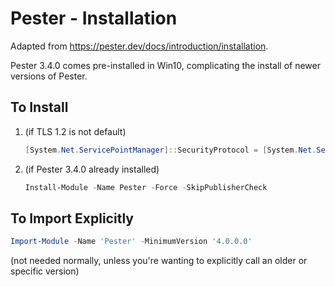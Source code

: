 # Pester - Installation

Adapted from https://pester.dev/docs/introduction/installation.

Pester 3.4.0 comes pre-installed in Win10, complicating the install of newer versions of Pester.

## To Install
1. (if TLS 1.2 is not default)
    ``` PowerShell
    [System.Net.ServicePointManager]::SecurityProtocol = [System.Net.ServicePointManager]::SecurityProtocol -bor [System.Net.SecurityProtocolType]::Tls12
    ```
2. (if Pester 3.4.0 already installed)
    ``` PowerShell
    Install-Module -Name Pester -Force -SkipPublisherCheck
    ```

## To Import Explicitly

``` PowerShell
Import-Module -Name 'Pester' -MinimumVersion '4.0.0.0'
```

(not needed normally, unless you're wanting to explicitly call an older or specific version)